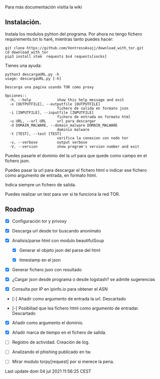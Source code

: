 Para más documentación visitia la wiki<p>

## Instalación.
Instala los modulos pyhton del programa.
Por ahora no tengo fichero requirements.txt lo haré, mientras tanto puedes hacer:

```
git clone https://github.com/VentressAsajj/download_with_tor.git
cd download_with_tor
pip3 install stem  requests bs4 requests[socks]
```
Tienes una ayuda:
```
python3 descargaURL.py -h
usage: descargaURL.py [-h]

Descarga una pagina usando TOR como proxy

Opciones::
  -h, --help            show this help message and exit
  -o [OUTPUTFILE], --outputfile [OUTPUTFILE]
                        fichero de salida en formato json
  -i [INPUTFILE], --inputfile [INPUTFILE]
                        fichero de entrada en formato html
  -u URL, --url URL     url para descargar
  -d DOMAIN_MALWARE, --domain_malware DOMAIN_MALWARE
                        dominio malware
  -t [TEST], --test [TEST]
                        verifica la conexion con nodo tor
  -v, --verbose         output verbose
  -V, --version         show program's version number and exit

```
Puedes pasarle el dominio del la url para que quede como campo en el fichero json.<p>
Puedes pasar la url para descargar el fichero html o indicar ese fichero como argumento de entrada, en formato html.<p>
Indica siempre un fichero de salida.<p>
Puedes realizar un test para ver si te funciona la red TOR.<p>

## Roadmap
- [x] Configuración tor y privoxy<p>
- [x] Descarga url desde tor buscando anonimato<p>
- [x] Analisis/parse html con modulo beautifulSoup<p>
  - [x] Generar el objeto json del parse del html<p>
  - [x] timestamp en el json<p>
- [x] Generar fichero json con resultado<p>
- [x] ¿Cargar json desde programa o desde logstash? se admite sugerencias<p>
- [x] Consulta por IP en ipinfo.io para obtener el ASN 
- [-] Añadir como argumento de entrada la url. Descartado<p>
- [-] Posibiliad que lea fichero html como argumento de entradar. Descartado<p>
- [X] Añadir como argumento el dominio.<p>
- [X] Añadir marca de tiempo en el fichero de salida.<p>
- [ ] Registro de actividad. Creación de log.<p>
- [ ] Analizando el phishing publicado en tw.
- [ ] Mirar modulo torpy[request] por si merece la pena.


Last update  dom 04 jul 2021 11:56:25 CEST
